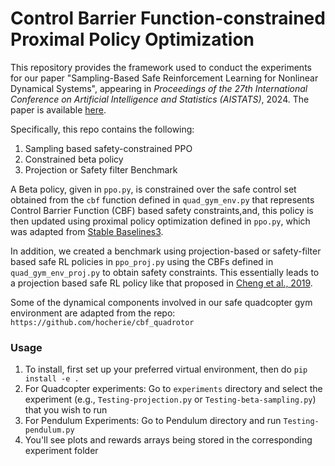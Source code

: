 # Control Barrier Function-constrained Proximal Policy Optimization

This repository provides the framework used to conduct the experiments for our paper "Sampling-Based Safe Reinforcement Learning for Nonlinear Dynamical Systems", appearing in _Proceedings of the 27th International Conference on Artificial Intelligence and Statistics (AISTATS)_, 2024. The paper is available [here](https://arxiv.org/abs/2403.04007).

Specifically, this repo contains the following:
1) Sampling based safety-constrained PPO
2) Constrained beta policy
3) Projection or Safety filter Benchmark

A Beta policy, given in `ppo.py`, is constrained over the safe control set obtained from the `cbf` function defined in `quad_gym_env.py` that represents Control Barrier Function (CBF) based safety constraints,and,
this policy is then updated using proximal policy optimization defined in `ppo.py`, which was adapted from [Stable Baselines3](https://stable-baselines3.readthedocs.io/en/master/). 

In addition, we created a benchmark using projection-based or safety-filter based safe RL policies in `ppo_proj.py` using the CBFs defined in `quad_gym_env_proj.py` to obtain safety constraints. This essentially leads to a projection based safe RL policy like that proposed in [Cheng et al., 2019](https://cdn.aaai.org/ojs/4213/4213-13-7267-1-10-20190705.pdf).

Some of the dynamical components involved in our safe quadcopter gym environment are adapted from the repo: `https://github.com/hocherie/cbf_quadrotor`

### Usage

1) To install, first set up your preferred virtual environment, then do `pip install -e .`
2) For Quadcopter experiments:
    Go to `experiments` directory and select the experiment (e.g., `Testing-projection.py` or `Testing-beta-sampling.py`) that you wish to run
3) For Pendulum Experiments:
    Go to Pendulum directory and run `Testing-pendulum.py`
5) You'll see plots and rewards arrays being stored in the corresponding experiment folder
